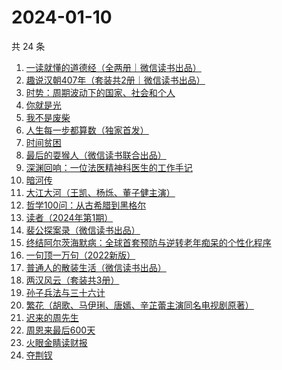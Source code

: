 # 2024-01-10

共 24 条

<!-- BEGIN WEREAD -->
<!-- 最后更新时间 2024-01-10 12:07:58 +0800 -->
1. [一读就懂的道德经（全两册｜微信读书出品）](https://weread.qq.com/web/bookDetail/a1232c40813ab871eg018128)
1. [趣说汉朝407年（套装共2册｜微信读书出品）](https://weread.qq.com/web/bookDetail/df232e40813ab8717g01816e)
1. [时势：周期波动下的国家、社会和个人](https://weread.qq.com/web/bookDetail/95332ad0813ab8705g016ce7)
1. [你就是光](https://weread.qq.com/web/bookDetail/43032d60813ab8728g0198d7)
1. [我不是废柴](https://weread.qq.com/web/bookDetail/47e32340813ab86b5g0149a7)
1. [人生每一步都算数（独家首发）](https://weread.qq.com/web/bookDetail/c18328f0813ab86eag011439)
1. [时间贫困](https://weread.qq.com/web/bookDetail/22a327a0813ab86fbg010c7d)
1. [最后的耍猴人（微信读书联合出品）](https://weread.qq.com/web/bookDetail/b8632c0059ed46b8641c4cc)
1. [深渊回响：一位法医精神科医生的工作手记](https://weread.qq.com/web/bookDetail/24b32ca0813ab8297g013715)
1. [暗河传](https://weread.qq.com/web/bookDetail/b3f32cc0813ab8691g0124d3)
1. [大江大河（王凯、杨烁、董子健主演）](https://weread.qq.com/web/bookDetail/92f32a305e03ce92f070017)
1. [哲学100问：从古希腊到黑格尔](https://weread.qq.com/web/bookDetail/bd632040813ab7d6fg01236f)
1. [读者（2024年第1期）](https://weread.qq.com/web/bookDetail/c4632c30813ab86fcg01522d)
1. [裴公探案录（微信读书出品）](https://weread.qq.com/web/bookDetail/5b732ba0813ab870ag011d62)
1. [终结阿尔茨海默病：全球首套预防与逆转老年痴呆的个性化程序](https://weread.qq.com/web/bookDetail/c8432680716c50d6c84cf08)
1. [一句顶一万句（2022新版）](https://weread.qq.com/web/bookDetail/3de32670813ab703eg013597)
1. [普通人的散装生活（微信读书出品）](https://weread.qq.com/web/bookDetail/d9c326b0813ab86fdg0166fc)
1. [两汉风云（套装共3册）](https://weread.qq.com/web/bookDetail/4b4329d0813ab86deg0158c5)
1. [孙子兵法与三十六计](https://weread.qq.com/web/bookDetail/d343237071e0b8bad34fdb0)
1. [繁花（胡歌、马伊琍、唐嫣、辛芷蕾主演同名电视剧原著）](https://weread.qq.com/web/bookDetail/ec8320b072162ea8ec8b401)
1. [迟来的周先生](https://weread.qq.com/web/bookDetail/9e832c60813ab8619g019816)
1. [周恩来最后600天](https://weread.qq.com/web/bookDetail/11032040813ab7df5g015178)
1. [火眼金睛读财报](https://weread.qq.com/web/bookDetail/e3832250813ab6fe5g01223b)
1. [夺荆钗](https://weread.qq.com/web/bookDetail/5f032120729657cc5f0acfe)
<!-- END WEREAD -->